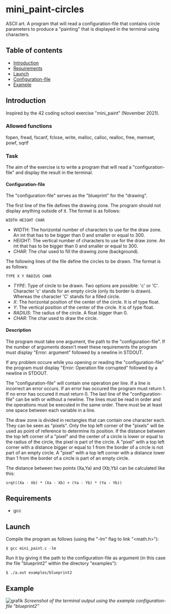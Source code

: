 # mini_paint-circles
ASCII art. A program that will read a configuration-file that contains circle parameters to produce a "painting" that is displayed in the terminal using characters.

## Table of contents
* [Introduction](#introduction)
* [Requirements](#requirements)
* [Launch](#launch)
* [Configuration-file](#configuration-file)
* [Example](#example)


## Introduction
Inspired by the 42 coding school exercise "mini_paint" (November 2021).


### Allowed functions
fopen, fread, fscanf, fclose, write, malloc, calloc, realloc, free, memset, powf, sqrtf


### Task
The aim of the exercise is to write a program that will read a "configuration-file" and display the result in the terminal.


#### Configuration-file
The "configuration-file" serves as the "blueprint" for the "drawing".

The first line of the file defines the drawing zone. The program should not display anything outside of it. The format is as follows:
```
WIDTH HEIGHT CHAR
```
* _WIDTH_: The horizontal number of characters to use for the draw zone. An int that has to be bigger than 0 and smaller or equal to 300.
* _HEIGHT_: The vertical number of characters to use for the draw zone. An int that has to be bigger than 0 and smaller or equal to 300.
* _CHAR_: The char used to fill the drawing zone (background).

The following lines of the file define the circles to be drawn. The format is as follows:
```
TYPE X Y RADIUS CHAR
```
* _TYPE_: Type of circle to be drawn. Two options are possible: 'c' or 'C'. Character 'c' stands for an empty circle (only its border is drawn). Whereas the character 'C' stands for a filled circle.
* _X_: The horizontal position of the center of the circle. It is of type float.
* _Y_: The vertical position of the center of the circle. It is of type float.
* _RADIUS_: The radius of the circle. A float bigger than 0.
* _CHAR_: The char used to draw the circle.

#### Description
The program must take one argument, the path to the "configuration-file".
If the number of arguments doesn't meet these requirements the program must display "Error: argument" followed by a newline in STDOUT.

If any problem occure while you opening or reading the "configuration-file" the program must display "Error: Operation file corrupted" followed by a newline in STDOUT.

The "configuration-file" will contain one operation per line.
If a line is incorrect an error occurs.
If an error has occured the program must return 1.
If no error has occured it must return 0.
The last line of the "configuration-file" can be with or without a newline.
The lines must be read in order and the operations must be executed in the same order.
There must be at least one space between each variable in a line.

The draw zone is divided in rectangles that can contain one character each. They can be seen as "pixels".
Only the top left corner of the "pixels" will be used as point of reference to determine its position. If the distance between the top left corner of a "pixel" and the center of a circle is lower or equal to the radius of the circle, the pixel is part of the circle.
A "pixel" with a top left corner with a distance bigger or equal to 1 from the border of a circle is not part of an empty circle. A "pixel" with a top left corner with a distance lower than 1 from the border of a circle is part of an empty circle.

The distance between two points (Xa,Ya) and (Xb,Yb) can be calculated like this:
```
srqt((Xa - Xb) * (Xa - Xb) + (Ya - Yb) * (Ya - Yb))
```

## Requirements
* gcc


## Launch
Compile the program as follows (using the "-lm" flag to link "<math.h>"):

```
$ gcc mini_paint.c -lm
```
Run it by giving it the path to the configuration-file as argument (in this case the file "blueprint2" within the directory "examples"):

```
$ ./a.out examples/blueprint2
```


## Example
![grafik](https://user-images.githubusercontent.com/80413516/154933714-7e821380-b55b-4b4d-ae9b-b2a1776e1e48.png)
 _Screenshot of the terminal output using the example configuration-file "blueprint2"_
